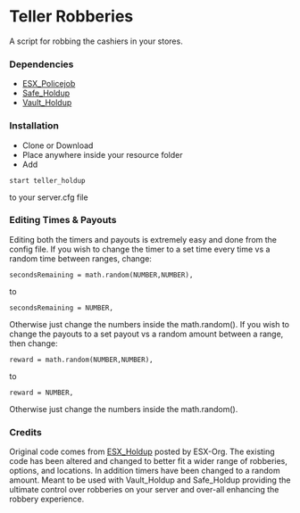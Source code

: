 # Teller Robberies
A script for robbing the cashiers in your stores.

### Dependencies
- [ESX_Policejob](https://github.com/ESX-Org/esx_policejob)
- [Safe_Holdup](https://github.com/x0Z3ro0x/safe_holdup)
- [Vault_Holdup](https://github.com/x0Z3ro0x/vault_holdup)

### Installation
- Clone or Download
- Place anywhere inside your resource folder
- Add
```
start teller_holdup
```
to your server.cfg file

### Editing Times & Payouts
Editing both the timers and payouts is extremely easy and done from the config file. If you wish to change the timer to a set time every time vs a random time between ranges, change:

```
secondsRemaining = math.random(NUMBER,NUMBER),
```

to

```
secondsRemaining = NUMBER,
```

Otherwise just change the numbers inside the math.random(). If you wish to change the payouts to a set payout vs a random amount between a range, then change:

```
reward = math.random(NUMBER,NUMBER),
```

to

```
reward = NUMBER,
```

Otherwise just change the numbers inside the math.random().

### Credits
Original code comes from [ESX_Holdup](https://github.com/ESX-Org/esx_holdup) posted by ESX-Org. The existing code has been altered and changed to better fit a wider range of robberies, options, and locations. In addition timers have been changed to a random amount. Meant to be used with Vault_Holdup and Safe_Holdup providing the ultimate control over robberies on your server and over-all enhancing the robbery experience.  

